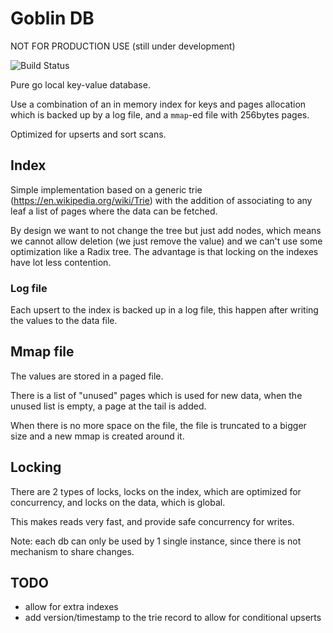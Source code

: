 # Goblin DB

NOT FOR PRODUCTION USE (still under development)

![Build Status](https://github.com/ohait/goblin/actions/workflows/go.yml/badge.svg)

Pure go local key-value database.

Use a combination of an in memory index for keys and pages allocation which is backed up by a log file,
and a `mmap`-ed file with 256bytes pages.

Optimized for upserts and sort scans.

## Index

Simple implementation based on a generic trie (https://en.wikipedia.org/wiki/Trie) with the addition of associating to any
leaf a list of pages where the data can be fetched.

By design we want to not change the tree but just add nodes, which means we cannot allow deletion (we just remove the value) and we can't
use some optimization like a Radix tree. The advantage is that locking on the indexes have lot less contention.

### Log file

Each upsert to the index is backed up in a log file, this happen after writing the values to the data file.


## Mmap file

The values are stored in a paged file.

There is a list of "unused" pages which is used for new data, when the unused list is empty, a page at the tail is added. 

When there is no more space on the file, the file is truncated to a bigger size and a new mmap is created around it.

## Locking

There are 2 types of locks, locks on the index, which are optimized for concurrency, and locks on the data, which is global.

This makes reads very fast, and provide safe concurrency for writes.

Note: each db can only be used by 1 single instance, since there is not mechanism to share changes.

## TODO

* allow for extra indexes
* add version/timestamp to the trie record to allow for conditional upserts


